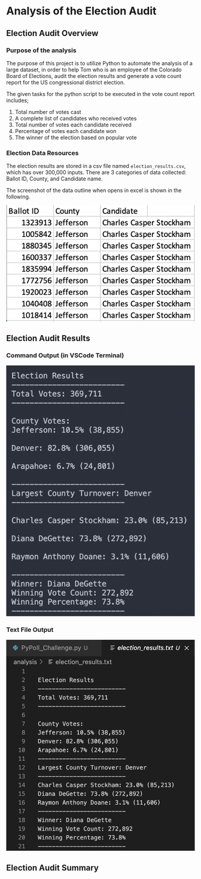 # Analysis of the Election Audit
## Election Audit Overview
### Purpose of the analysis
The purpose of this project is to utilize Python to automate the analysis of a large dataset, in order to help Tom who is an employee of the Colorado Board of Elections, audit the election results and generate a vote count report for the US congressional district election.

The given tasks for the python script to be executed in the vote count report includes;
1. Total number of votes cast
2. A complete list of candidates who received votes
3. Total number of votes each candidate received
4. Percentage of votes each candidate won
5. The winner of the election based on popular vote

### Election Data Resources
The election results are stored in a csv file named `election_results.csv`, which has over 300,000 inputs. There are 3 categories of data collected: Ballot ID, County, and Candidate name. 

The screenshot of the data outline when opens in excel is shown in the following.

![data_outline](https://github.com/asama-w/Election_Analysis/blob/main/Additional%20Images/Data_cvs_example.png)

## Election Audit Results

### Command Output (in VSCode Terminal)
![command_output](https://github.com/asama-w/Election_Analysis/blob/main/Additional%20Images/VSCode_Terminal_output.png)

### Text File Output
![textfile_output](https://github.com/asama-w/Election_Analysis/blob/main/Additional%20Images/Text_file_output.png)

## Election Audit Summary
